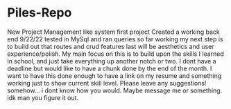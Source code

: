 # Piles-Repo
New Project Management like system
first project
Created a working back end 9/22/22
tested in MySql and ran queries so far working 
my next step is to build out that routes and crud features
last will be aesthetics and user experience/polish.
My main focus on this is to build upon the skills I learned in school,
and just take everything up another notch or two. 
I dont have a deadline but would like to have a chunk done by the end of the month.
I want to have this done enough to have a link on my resume and something working just to show current skill level.
Please leave any suggestions! somehow... i dont know how you would. Maybe message me or something. idk man you figure it out.  